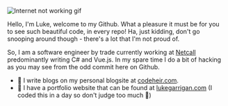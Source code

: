 ![Internet not working gif](https://github.com/saadeghi/saadeghi/raw/master/dino.gif)

Hello, I'm Luke, welcome to my Github. What a pleasure it must be for you to see such beautiful code, in every repo! Ha, just kidding, don't go snooping around though - there's a lot that I'm not proud of. 

So, I am a software engineer by trade currently working at [Netcall](https://www.netcall.com/) predominantly writing C# and Vue.js. In my spare time I do a bit of hacking as you may see from the odd commit here on Github. 

- 📗 I write blogs on my personal blogsite at [codeheir.com](https://www.codeheir.com/). 
- 💬 I have a portfolio website that can be found at [lukegarrigan.com](https://www.lukegarrigan.com) (I coded this in a day so don't judge too much 🤣)
